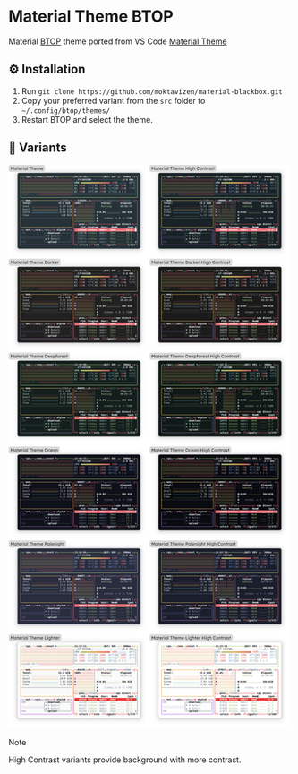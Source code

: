 # Material Theme BTOP

Material [BTOP](https://github.com/aristocratos/btop) theme ported from VS Code [Material Theme](https://github.com/material-theme/vsc-material-theme)

## ⚙️ Installation

1. Run `git clone https://github.com/moktavizen/material-blackbox.git`
2. Copy your preferred variant from the `src` folder to `~/.config/btop/themes/`
3. Restart BTOP and select the theme.

## 🎨 Variants

![material darker](./image/btop-themes-preview.webp)

> [!NOTE]
> High Contrast variants provide background with more contrast.
